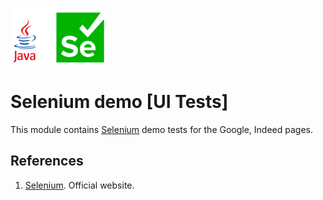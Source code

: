 ![Selenium](../doc/selenium-logo.png "Java + Selenium")
# Selenium demo [UI Tests]
This module contains [Selenium](http://seleniumhq.org/) demo tests for the Google, Indeed pages.

## References
1. [Selenium](http://seleniumhq.org/). Official website.
